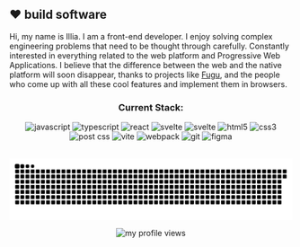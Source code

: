 
## :heart: build software

Hi, my name is Illia. I am a front-end developer. I enjoy solving complex engineering problems that need to be thought through carefully. Constantly interested in everything related to the web platform and Progressive Web Applications. I believe that the difference between the web and the native platform will soon disappear, thanks to projects like [Fugu](https://fugu-tracker.web.app/), and the people who come up with all these cool features and implement them in browsers.

 <h3 align="center">Current Stack:</h3>
<p align="center">
  <a style="text-decoration: none" href="https://developer.mozilla.org/en-US/docs/Web/JavaScript" target="_blank">
    <img src="https://cdn.worldvectorlogo.com/logos/logo-javascript.svg" alt="javascript" width="40" height="40" />
  </a>
  <a style="text-decoration: none" href="https://www.typescriptlang.org/" target="_blank" rel="noopener noreferrer">
    <img src="https://cdn.worldvectorlogo.com/logos/typescript.svg" alt="typescript" width="40" height="40" />
  </a>
  <a style="text-decoration: none" href="https://reactjs.org/" target="_blank" rel="noopener noreferrer">
    <img src="https://cdn.worldvectorlogo.com/logos/react-2.svg" alt="react" width="40" height="40" />
  </a>
  <a style="text-decoration: none" href="https://github.com/sveltejs" target="_blank" rel="noopener noreferrer">
    <img src="https://cdn.worldvectorlogo.com/logos/svelte-1.svg" alt="svelte" width="40" height="40" />
  </a>
  <a style="text-decoration: none" href="https://www.apollographql.com/" target="_blank" rel="noopener noreferrer">
    <img src="https://cdn.worldvectorlogo.com/logos/apollo-graphql-compact.svg" alt="svelte" width="40" height="40" />
  </a>
  <a style="text-decoration: none" href="https://www.w3.org/html/" target="_blank" rel="noopener noreferrer">
    <img src="https://cdn.worldvectorlogo.com/logos/html-1.svg"
         alt="html5" width="40" height="40" />
  </a>
  <a style="text-decoration: none" href="https://www.w3schools.com/css/" target="_blank" rel="noopener noreferrer">
    <img src="https://cdn.worldvectorlogo.com/logos/css-3.svg"
         alt="css3" width="40" height="40" />
  </a>
  <a style="text-decoration: none" href="https://postcss.org/" target="_blank" rel="noopener noreferrer">
    <img src="https://cdn.worldvectorlogo.com/logos/postcss.svg" alt="post css" width="40" height="40" />
  </a>
  <a style="text-decoration: none" href="https://vitejs.dev/" target="_blank" rel="noopener noreferrer">
    <img src="https://cdn.worldvectorlogo.com/logos/vitejs.svg" alt="vite" width="40" height="40" />
  </a>
  <a style="text-decoration: none" href="https://webpack.js.org/" target="_blank" rel="noopener noreferrer">
    <img src="https://cdn.worldvectorlogo.com/logos/webpack-icon.svg" alt="webpack" width="40" height="40" />
  </a>
  <a style="text-decoration: none" href="https://git-scm.com/" target="_blank" rel="noopener noreferrer">
    <img src="https://www.vectorlogo.zone/logos/git-scm/git-scm-icon.svg" alt="git" width="40" height="40" />
  </a>
  <a style="text-decoration: none" href="https://www.figma.com/" target="_blank" rel="noopener noreferrer">
    <img src="https://www.vectorlogo.zone/logos/figma/figma-icon.svg" alt="figma" width="40" height="40" />
  </a>
</p>

<p align="center">&nbsp;<img align="center" src="https://raw.githubusercontent.com/Barto-dev/Barto-dev/refs/heads/master/snake.svg" alt="my github stats in game" /></p>

<p align="center"> <img src="https://komarev.com/ghpvc/?username=barto-dev&label=Profile%20views&color=brightgreen&style=flat" alt="my profile views" /></p>
<!--
**Barto-dev/Barto-dev** is a ✨ _special_ ✨ repository because its `README.md` (this file) appears on your GitHub profile.
### Hi there 👋
Here are some ideas to get you started:
![alt text](https://i.ibb.co/0BGM10V/logo.png)

- 🔭 I’m currently working on ...
- 🌱 I’m currently learning ...
- 👯 I’m looking to collaborate on ...
- 🤔 I’m looking for help with ...
- 💬 Ask me about ...
- 📫 How to reach me: ...
- 😄 Pronouns: ...
- ⚡ Fun fact: ...
-->
